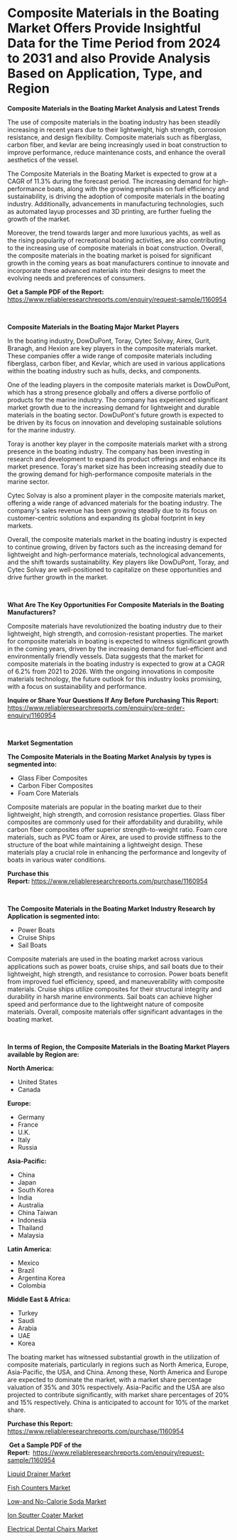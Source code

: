 <p><h1>Composite Materials in the Boating Market Offers Provide Insightful Data for the Time Period from 2024 to 2031 and also Provide Analysis Based on Application, Type, and Region</h1></p><p><strong>Composite Materials in the Boating Market Analysis and Latest Trends</strong></p>
<p><p>The use of composite materials in the boating industry has been steadily increasing in recent years due to their lightweight, high strength, corrosion resistance, and design flexibility. Composite materials such as fiberglass, carbon fiber, and kevlar are being increasingly used in boat construction to improve performance, reduce maintenance costs, and enhance the overall aesthetics of the vessel.</p><p>The Composite Materials in the Boating Market is expected to grow at a CAGR of 11.3% during the forecast period. The increasing demand for high-performance boats, along with the growing emphasis on fuel efficiency and sustainability, is driving the adoption of composite materials in the boating industry. Additionally, advancements in manufacturing technologies, such as automated layup processes and 3D printing, are further fueling the growth of the market.</p><p>Moreover, the trend towards larger and more luxurious yachts, as well as the rising popularity of recreational boating activities, are also contributing to the increasing use of composite materials in boat construction. Overall, the composite materials in the boating market is poised for significant growth in the coming years as boat manufacturers continue to innovate and incorporate these advanced materials into their designs to meet the evolving needs and preferences of consumers.</p></p>
<p><strong>Get a Sample PDF of the Report:&nbsp;</strong> <a href="https://www.reliableresearchreports.com/enquiry/request-sample/1160954">https://www.reliableresearchreports.com/enquiry/request-sample/1160954</a></p>
<p>&nbsp;</p>
<p><strong>Composite Materials in the Boating Major Market Players</strong></p>
<p><p>In the boating industry, DowDuPont, Toray, Cytec Solvay, Airex, Gurit, Branagh, and Hexion are key players in the composite materials market. These companies offer a wide range of composite materials including fiberglass, carbon fiber, and Kevlar, which are used in various applications within the boating industry such as hulls, decks, and components.</p><p>One of the leading players in the composite materials market is DowDuPont, which has a strong presence globally and offers a diverse portfolio of products for the marine industry. The company has experienced significant market growth due to the increasing demand for lightweight and durable materials in the boating sector. DowDuPont's future growth is expected to be driven by its focus on innovation and developing sustainable solutions for the marine industry.</p><p>Toray is another key player in the composite materials market with a strong presence in the boating industry. The company has been investing in research and development to expand its product offerings and enhance its market presence. Toray's market size has been increasing steadily due to the growing demand for high-performance composite materials in the marine sector.</p><p>Cytec Solvay is also a prominent player in the composite materials market, offering a wide range of advanced materials for the boating industry. The company's sales revenue has been growing steadily due to its focus on customer-centric solutions and expanding its global footprint in key markets.</p><p>Overall, the composite materials market in the boating industry is expected to continue growing, driven by factors such as the increasing demand for lightweight and high-performance materials, technological advancements, and the shift towards sustainability. Key players like DowDuPont, Toray, and Cytec Solvay are well-positioned to capitalize on these opportunities and drive further growth in the market.</p></p>
<p>&nbsp;</p>
<p><strong>What Are The Key Opportunities For Composite Materials in the Boating Manufacturers?</strong></p>
<p><p>Composite materials have revolutionized the boating industry due to their lightweight, high strength, and corrosion-resistant properties. The market for composite materials in boating is expected to witness significant growth in the coming years, driven by the increasing demand for fuel-efficient and environmentally friendly vessels. Data suggests that the market for composite materials in the boating industry is expected to grow at a CAGR of 6.2% from 2021 to 2026. With the ongoing innovations in composite materials technology, the future outlook for this industry looks promising, with a focus on sustainability and performance.</p></p>
<p><strong>Inquire or Share Your Questions If Any Before Purchasing This Report:</strong> <a href="https://www.reliableresearchreports.com/enquiry/pre-order-enquiry/1160954">https://www.reliableresearchreports.com/enquiry/pre-order-enquiry/1160954</a></p>
<p>&nbsp;</p>
<p><strong>Market Segmentation</strong></p>
<p><strong>The Composite Materials in the Boating Market Analysis by types is segmented into:</strong></p>
<p><ul><li>Glass Fiber Composites</li><li>Carbon Fiber Composites</li><li>Foam Core Materials</li></ul></p>
<p><p>Composite materials are popular in the boating market due to their lightweight, high strength, and corrosion resistance properties. Glass fiber composites are commonly used for their affordability and durability, while carbon fiber composites offer superior strength-to-weight ratio. Foam core materials, such as PVC foam or Airex, are used to provide stiffness to the structure of the boat while maintaining a lightweight design. These materials play a crucial role in enhancing the performance and longevity of boats in various water conditions.</p></p>
<p><strong>Purchase this Report:&nbsp;</strong><a href="https://www.reliableresearchreports.com/purchase/1160954">https://www.reliableresearchreports.com/purchase/1160954</a></p>
<p>&nbsp;</p>
<p><strong>The Composite Materials in the Boating Market Industry Research by Application is segmented into:</strong></p>
<p><ul><li>Power Boats</li><li>Cruise Ships</li><li>Sail Boats</li></ul></p>
<p><p>Composite materials are used in the boating market across various applications such as power boats, cruise ships, and sail boats due to their lightweight, high strength, and resistance to corrosion. Power boats benefit from improved fuel efficiency, speed, and maneuverability with composite materials. Cruise ships utilize composites for their structural integrity and durability in harsh marine environments. Sail boats can achieve higher speed and performance due to the lightweight nature of composite materials. Overall, composite materials offer significant advantages in the boating market.</p></p>
<p>&nbsp;</p>
<p><strong>In terms of Region, the Composite Materials in the Boating Market Players available by Region are:</strong></p>
<p>
    <p> <strong> North America: </strong>
        <ul>
            <li>United States</li>
            <li>Canada</li>
        </ul>
        </p> 
    <p> <strong> Europe: </strong>
        <ul>
            <li>Germany</li>
            <li>France</li>
            <li>U.K.</li>
            <li>Italy</li>
            <li>Russia</li>
        </ul>
        </p> 
    <p> <strong> Asia-Pacific: </strong>
        <ul>
            <li>China</li>
            <li>Japan</li>
            <li>South Korea</li>
            <li>India</li>
            <li>Australia</li>
            <li>China Taiwan</li>
            <li>Indonesia</li>
            <li>Thailand</li>
            <li>Malaysia</li>
        </ul>
        </p> 
    <p> <strong> Latin America: </strong>
        <ul>
            <li>Mexico</li>
            <li>Brazil</li>
            <li>Argentina Korea</li>
            <li>Colombia</li>
        </ul>
        </p> 
    <p> <strong> Middle East & Africa: </strong>
        <ul>
            <li>Turkey</li>
            <li>Saudi</li>
            <li>Arabia</li>
            <li>UAE</li>
            <li>Korea</li>
        </ul>
    </p>
    </p>
<p><p>The boating market has witnessed substantial growth in the utilization of composite materials, particularly in regions such as North America, Europe, Asia-Pacific, the USA, and China. Among these, North America and Europe are expected to dominate the market, with a market share percentage valuation of 35% and 30% respectively. Asia-Pacific and the USA are also projected to contribute significantly, with market share percentages of 20% and 15% respectively. China is anticipated to account for 10% of the market share.</p></p>
<p><strong>Purchase this Report: </strong><a href="https://www.reliableresearchreports.com/purchase/1160954">https://www.reliableresearchreports.com/purchase/1160954</a></p>
<p>&nbsp;<strong>Get a Sample PDF of the Report:&nbsp;&nbsp;</strong><a href="https://www.reliableresearchreports.com/enquiry/request-sample/1160954">https://www.reliableresearchreports.com/enquiry/request-sample/1160954</a></p>
<p><strong></strong></p>
<p><p><a href="https://medium.com/@jenniferwhite656/liquid-drainer-market-exploring-market-share-market-trends-and-future-growth-5dbc073f2325">Liquid Drainer Market</a></p><p><a href="https://medium.com/@jenniferwhite656/fish-counters-market-furnishes-information-on-market-share-market-trends-and-market-growth-4d6f44ff5bf7">Fish Counters Market</a></p><p><a href="https://github.com/mancsybtousav/Market-Research-Report-List-1/blob/main/low-and-no-calorie-soda-market.md">Low-and No-Calorie Soda Market</a></p><p><a href="https://medium.com/@jenniferwhite656/ion-sputter-coater-market-comprehensive-assessment-by-type-application-and-geography-01b83086e2d8">Ion Sputter Coater Market</a></p><p><a href="https://github.com/AKSHATREPORTPRIME/Market-Research-Report-List-3/blob/main/electrical-dental-chairs-market.md">Electrical Dental Chairs Market</a></p></p>